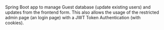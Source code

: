 Spring Boot app to manage Guest database (update existing users) and updates from the frontend form. 
This also allows the usage of the restricted admin page (an login page) with a JWT Token Authentication (with cookies). 
